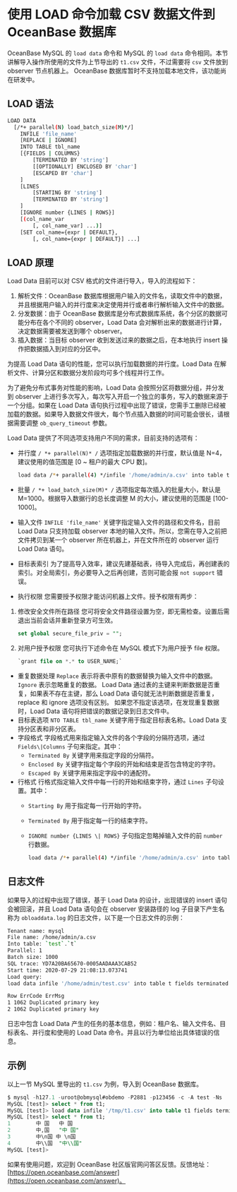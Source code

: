 # 使用 LOAD 命令加载 CSV 数据文件到 OceanBase 数据库

OceanBase MySQL 的 `load data` 命令和 MySQL 的 `load data` 命令相同。本节讲解导入操作所使用的文件为上节导出的 `t1.csv` 文件，不过需要将 `csv` 文件放到 observer 节点机器上。 OceanBase 数据库暂时不支持加载本地文件，该功能尚在研发中。

## LOAD 语法

```bash
LOAD DATA
  [/*+ parallel(N) load_batch_size(M)*/]
    INFILE 'file_name'
    [REPLACE | IGNORE]
    INTO TABLE tbl_name
    [{FIELDS | COLUMNS}
        [TERMINATED BY 'string']
        [[OPTIONALLY] ENCLOSED BY 'char']
        [ESCAPED BY 'char']
    ]
    [LINES
        [STARTING BY 'string']
        [TERMINATED BY 'string']
    ]
    [IGNORE number {LINES | ROWS}]
    [(col_name_var
        [, col_name_var] ...)]
    [SET col_name={expr | DEFAULT},
        [, col_name={expr | DEFAULT}] ...]
```

## LOAD 原理

Load Data 目前可以对 CSV 格式的文件进行导入，导入的流程如下：

1. 解析文件：OceanBase 数据库根据用户输入的文件名，读取文件中的数据，并且根据用户输入的并行度来决定使用并行或者串行解析输入文件中的数据。
2. 分发数据：由于 OceanBase 数据库是分布式数据库系统，各个分区的数据可能分布在各个不同的 observer，Load Data 会对解析出来的数据进行计算，决定数据需要被发送到哪个 observer。
3. 插入数据：当目标 observer 收到发送过来的数据之后，在本地执行 insert 操作把数据插入到对应的分区中。

为提高 Load Data 语句的性能，您可以执行加载数据的并行度。Load Data 在解析文件、计算分区和数据分发阶段均可多个线程并行工作。

为了避免分布式事务对性能的影响，Load Data 会按照分区将数据分组，并分发到 observer 上进行多次写入，每次写入开启一个独立的事务，写入的数据来源于一个分组。如果在 Load Data 语句执行过程中出现了错误，您需手工删除已经被加载的数据。如果导入数据文件很大，每个节点插入数据的时间可能会很长，请根据需要调整 `ob_query_timeout` 参数。

Load Data 提供了不同选项支持用户不同的需求，目前支持的选项有：

- 并行度
`/ *+ parallel(N)* /` 选项指定加载数据的并行度，默认值是 N=4，建议使用的值范围是 [0 ~ 租户的最大 CPU 数]。

  ```bash
  load data /*+ parallel(4) */infile '/home/admin/a.csv' into table t
  ```

- 批量
`/ *+ load_batch_size(M)* /` 选项指定每次插入的批量大小，默认是 M=1000。根据导入数据行的总长度调整 M 的大小，建议使用的范围是 [100-1000]。
- 输入文件
`INFILE 'file_name'` 关键字指定输入文件的路径和文件名，目前 Load Data 只支持加载 observer 本地的输入文件。所以，您需在导入之前把文件拷贝到某一个 observer 所在机器上，并在文件所在的 observer 运行 Load Data 语句。
- 目标表索引
为了提高导入效率，建议先建基础表，待导入完成后，再创建表的索引。对全局索引，务必要导入之后再创建，否则可能会报 `not support` 错误。
- 执行权限
您需要授予权限才能访问机器上文件。授予权限有两步：

1. 修改安全文件所在路径
您可将安全文件路径设置为空，即无需检查。设置后需退出当前会话并重新登录方可生效。

   ```sql
   set global secure_file_priv = "";
   ```

2. 对用户授予权限
您可执行下述命令在 MySQL 模式下为用户授予 file 权限。

   ```sql
   `grant file on *.* to USER_NAME;`
   ```

- 重复数据处理
`Replace` 表示将表中原有的数据替换为输入文件中的数据。`Ignore` 表示忽略重复的数据。
Load Data 通过表的主键来判断数据是否重复，如果表不存在主键，那么 Load Data 语句就无法判断数据是否重复，replace 和 ignore 选项没有区别。
如果您不指定该选项，在发现重复数据时，Load Data 语句将把错误的数据记录到日志文件中。
- 目标表选项
`NTO TABLE tbl_name` 关键字用于指定目标表名称。Load Data 支持分区表和非分区表。
- 字段格式
字段格式用来指定输入文件的各个字段的分隔符选项，通过 `Fields\|Columns` 子句来指定。其中：
  - `Terminated By` 关键字用来指定字段的分隔符。
  - `Enclosed By` 关键字指定每个字段的开始和结束是否包含特定的字符。
  - `Escaped By` 关键字用来指定字段中的通配符。
- 行格式
行格式指定输入文件中每一行的开始和结束字符，通过 `Lines` 子句设置。其中：
  - `Starting By` 用于指定每一行开始的字符。
  - `Terminated By` 用于指定每一行的结束字符。
  - `IGNORE number {LINES \| ROWS}` 子句指定忽略掉输入文件的前 `number` 行数据。

    ```bash
    load data /*+ parallel(4) */infile '/home/admin/a.csv' into table t fields terminated by ',' lines terminated by '\n';
    ```

## 日志文件

如果导入的过程中出现了错误，基于 Load Data 的设计，出现错误的 insert 语句会被回滚，并且 Load Data 语句会在 observer 安装路径的 log 子目录下产生名称为 `obloaddata.log` 的日志文件，以下是一个日志文件的示例：

```bash
Tenant name: mysql
File name: /home/admin/a.csv
Into table: `test`.`t`
Parallel: 1
Batch size: 1000
SQL trace: YD7A20BA65670-0005AADAAA3CAB52
Start time: 2020-07-29 21:08:13.073741
Load query:
load data infile '/home/admin/test.csv' into table t fields terminated by ',' lines terminated by '\n'

Row ErrCode ErrMsg
1 1062 Duplicated primary key
2 1062 Duplicated primary key
```

日志中包含 Load Data 产生的任务的基本信息，例如：租户名、输入文件名、目标表名、并行度和使用的 Load Data 命令。并且以行为单位给出具体错误的信息。

## 示例

以上一节 MySQL 里导出的 `t1.csv` 为例，导入到 OceanBase 数据库。

```sql
$ mysql -h127.1 -uroot@obmysql#obdemo -P2881 -p123456 -c -A test -Ns
MySQL [test]> select * from t1;
MySQL [test]> load data infile '/tmp/t1.csv' into table t1 fields terminated by ',' enclosed by '"' lines terminated by '\n' ;
MySQL [test]> select * from t1;
1        中 国   中 国
2        中,国   "中 国"
3        中\n国 中 \n国
4        中\\国  "中\\国"
MySQL [test]>
```

如果有使用问题，欢迎到 OceanBase 社区版官网问答区反馈。反馈地址：[https://open.oceanbase.com/answer](https://open.oceanbase.com/answer)。
